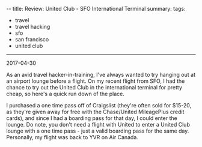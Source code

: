 --
title: Review: United Club - SFO International Terminal
summary:
tags:
- travel
- travel hacking
- sfo
- san francisco
- united club
---
2017-04-30

As an avid travel hacker-in-training, I've always wanted to try hanging out at an airport lounge before a flight. On my recent flight from SFO, I had the chance to try out the United Club in the international terminal for pretty cheap, so here's a quick run down of the place.

I purchased a one time pass off of Craigslist (they're often sold for $15-20, as they're given away for free with the Chase/United MileagePlus credit cards), and since I had a boarding pass for that day, I could enter the lounge. Do note, you don't need a flight with United to enter a United Club lounge with a one time pass - just a valid boarding pass for the same day. Personally, my flight was back to YVR on Air Canada.
